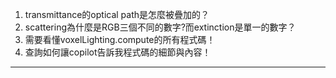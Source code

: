 1. transmittance的optical path是怎麼被疊加的？
2. scattering為什麼是RGB三個不同的數字?而extinction是單一的數字？
3. 需要看懂voxelLighting.compute的所有程式碼！
4. 查詢如何讓copilot告訴我程式碼的細節與內容！
---
